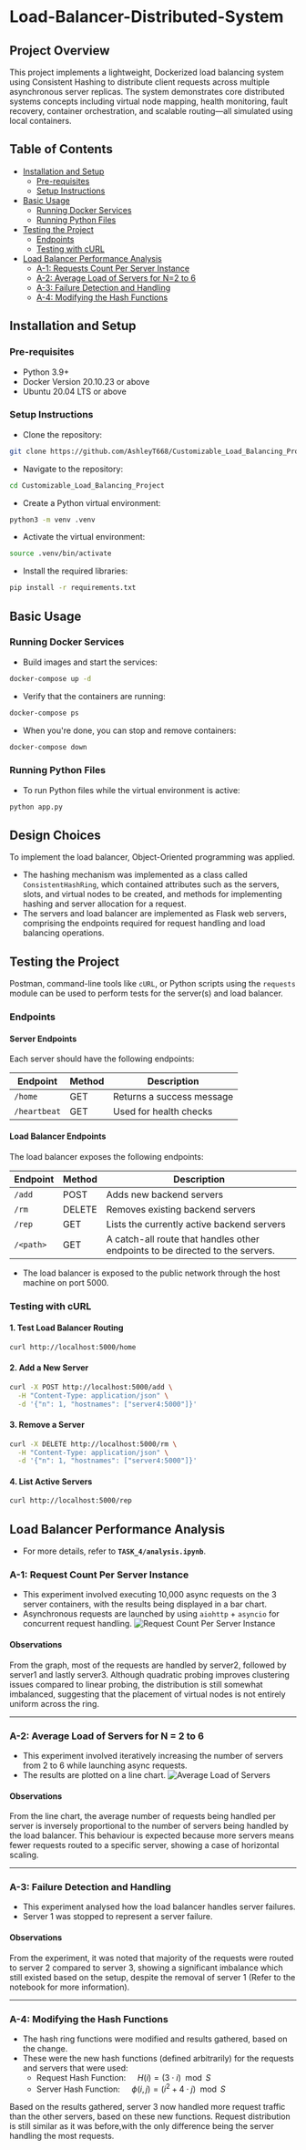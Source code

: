 # Load-Balancer-Distributed-System
## Project Overview
This project implements a lightweight, Dockerized load balancing system using Consistent Hashing to distribute client requests across multiple asynchronous server replicas. The system demonstrates core distributed systems concepts including virtual node mapping, health monitoring, fault recovery, container orchestration, and scalable routing—all simulated using local containers.

## Table of Contents
- [Installation and Setup](#installation-and-setup)
  - [Pre-requisites](#pre-requisites)
  - [Setup Instructions](#setup-instructions)
- [Basic Usage](#basic-usage)
  - [Running Docker Services](#running-docker-services)
  - [Running Python Files](#running-python-files)
- [Testing the Project](#testing-the-project)
  - [Endpoints](#endpoints)
  - [Testing with cURL](#testing-with-curl)
- [Load Balancer Performance Analysis](#load-balancer-performance-analysis)
  - [A-1: Requests Count Per Server Instance](#a-1-request-count-per-server-instance)
  - [A-2: Average Load of Servers for N=2 to 6](#a-2-average-load-of-servers-for-n--2-to-6)
  - [A-3: Failure Detection and Handling](#a-3-failure-detection-and-handling)
  - [A-4: Modifying the Hash Functions](#a-4-modifying-the-hash-functions)

## Installation and Setup
### Pre-requisites
- Python 3.9+
- Docker Version 20.10.23 or above
- Ubuntu 20.04 LTS or above

### Setup Instructions
- Clone the repository:
```bash
git clone https://github.com/AshleyT668/Customizable_Load_Balancing_Project.git 
```

- Navigate to the repository:
```bash
cd Customizable_Load_Balancing_Project
```

- Create a Python virtual environment:
```bash
python3 -m venv .venv
```

- Activate the virtual environment:
```bash
source .venv/bin/activate
```

- Install the required libraries:
```bash
pip install -r requirements.txt
```

## Basic Usage
### Running Docker Services
- Build images and start the services:
```bash
docker-compose up -d
```

- Verify that the containers are running:
```bash
docker-compose ps
```

- When you're done, you can stop and remove containers:
```bash
docker-compose down
```

### Running Python Files
- To run Python files while the virtual environment is active:
```bash
python app.py
```
## Design Choices
To implement the load balancer, Object-Oriented programming was applied.
- The hashing mechanism was implemented as a class called `ConsistentHashRing`, which contained attributes such as the
servers, slots, and virtual nodes to be created, and methods for implementing hashing and server allocation for a request.
- The servers and load balancer are implemented as Flask web servers, comprising the endpoints required for request 
handling and load balancing operations.

## Testing the Project
Postman, command-line tools like `cURL`, or Python scripts using the `requests` module can be used to perform tests
for the server(s) and load balancer. 

### Endpoints
#### Server Endpoints
Each server should have the following endpoints:

| Endpoint     | Method | Description               |
| ------------ | ------ | ------------------------- |
| `/home`      | GET    | Returns a success message |
| `/heartbeat` | GET    | Used for health checks    |

#### Load Balancer Endpoints
The load balancer exposes the following endpoints:

| Endpoint  | Method | Description                                                                   |
|-----------| ------ |-------------------------------------------------------------------------------|
| `/add`    | POST   | Adds new backend servers                                                      |
| `/rm`     | DELETE | Removes existing backend servers                                              |
| `/rep`    | GET    | Lists the currently active backend servers                                    |
| `/<path>` | GET    | A catch-all route that handles other endpoints to be directed to the servers. |

- The load balancer is exposed to the public network through the host machine on port 5000.

### Testing with cURL
#### 1. Test Load Balancer Routing

```bash
curl http://localhost:5000/home
```

#### 2. Add a New Server
```bash
curl -X POST http://localhost:5000/add \
  -H "Content-Type: application/json" \
  -d '{"n": 1, "hostnames": ["server4:5000"]}'
```

#### 3. Remove a Server
```bash
curl -X DELETE http://localhost:5000/rm \
  -H "Content-Type: application/json" \
  -d '{"n": 1, "hostnames": ["server4:5000"]}'
```

#### 4. List Active Servers
```bash
curl http://localhost:5000/rep
```
## Load Balancer Performance Analysis
- For more details, refer to **`TASK_4/analysis.ipynb`**.

### A-1: Request Count Per Server Instance
- This experiment involved executing 10,000 async requests on the 3 server containers, with the results being displayed
in a bar chart.
- Asynchronous requests are launched by using `aiohttp` + `asyncio` for concurrent request handling.
![Request Count Per Server Instance](TASK_4/figures/analysis_one.png)

#### Observations
From the graph, most of the requests are handled by server2, followed by server1 and lastly server3.
Although quadratic probing improves clustering issues compared to linear probing, the distribution 
is still somewhat imbalanced, suggesting that the placement of virtual nodes is not entirely uniform
across the ring.

---

### A-2: Average Load of Servers for N = 2 to 6
- This experiment involved iteratively increasing the number of servers from 2 to 6 while launching async requests.
- The results are plotted on a line chart.
![Average Load of Servers](TASK_4/figures/analysis_two.png)

#### Observations
From the line chart, the average number of requests being handled per server is inversely proportional to the number of 
servers being handled by the load balancer. This behaviour is expected because more servers means fewer requests routed 
to a specific server, showing a case of horizontal scaling.

---

### A-3: Failure Detection and Handling
- This experiment analysed how the load balancer handles server failures.
- Server 1 was stopped to represent a server failure.

#### Observations
From the experiment, it was noted that majority of the requests were routed to server 2 compared to server 3, showing a 
significant imbalance which still existed based on the setup, despite the removal of server 1 (Refer to the notebook for 
more information).

---

### A-4: Modifying the Hash Functions
- The hash ring functions were modified and results gathered, based on the change.
- These were the new hash functions (defined arbitrarily) for the requests and servers that were used:
  - Request Hash Function: $\quad H(i) = (3 \cdot i) \mod S$
  - Server Hash Function: $\quad \phi(i, j) = (i^2 + 4 \cdot j) \mod S$

Based on the results gathered, server 3 now handled more request traffic than the other servers, 
based on these new functions. Request distribution is still similar as it was before,with the only 
difference being the server handling the most requests.
